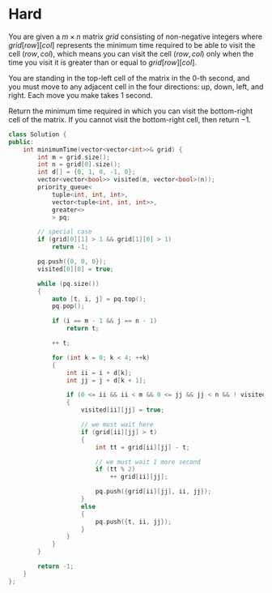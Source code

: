 # Hard

You are given a $m \times n$ matrix $grid$ consisting of non-negative integers where $grid[row] [col]$ represents the minimum time required to be able to visit the cell $(row, col)$, which means you can visit the cell $(row, col)$ only when the time you visit it is greater than or equal to $grid[row] [col]$.

You are standing in the top-left cell of the matrix in the $0$-th second, and you must move to any adjacent cell in the four directions: up, down, left, and right. Each move you make takes $1$ second.

Return the minimum time required in which you can visit the bottom-right cell of the matrix. If you cannot visit the bottom-right cell, then return $-1$.

```cpp
class Solution {
public:
    int minimumTime(vector<vector<int>>& grid) {
        int m = grid.size();
        int n = grid[0].size();
        int d[] = {0, 1, 0, -1, 0};
        vector<vector<bool>> visited(m, vector<bool>(n));
        priority_queue<
            tuple<int, int, int>, 
            vector<tuple<int, int, int>>, 
            greater<>
            > pq;

        // special case
        if (grid[0][1] > 1 && grid[1][0] > 1)
            return -1;

        pq.push({0, 0, 0});
        visited[0][0] = true;

        while (pq.size())
        {
            auto [t, i, j] = pq.top();
            pq.pop();

            if (i == m - 1 && j == n - 1)
                return t;

            ++ t;

            for (int k = 0; k < 4; ++k)
            {
                int ii = i + d[k];
                int jj = j + d[k + 1];

                if (0 <= ii && ii < m && 0 <= jj && jj < n && ! visited[ii][jj])
                {
                    visited[ii][jj] = true;

                    // we must wait here
                    if (grid[ii][jj] > t)
                    {
                        int tt = grid[ii][jj] - t;

                        // we must wait 1 more second
                        if (tt % 2)
                            ++ grid[ii][jj];

                        pq.push({grid[ii][jj], ii, jj});
                    }
                    else
                    {
                        pq.push({t, ii, jj});
                    }
                }
            }
        }

        return -1;
    }
};
```

